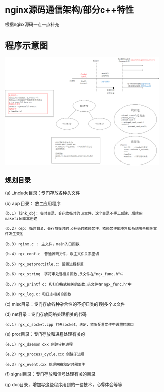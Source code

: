 <!--
 * @Author: your name
 * @Date: 2020-12-06 10:07:28
 * @LastEditTime: 2021-03-07 10:09:44
 * @LastEditors: Please set LastEditors
 * @Description: In User Settings Edit
 * @FilePath: /mztkn_study_nginx/nginx/README.md
-->
# nginx源码通信架构/部分c++特性

根据nginx源码一点一点补充


# 程序示意图

![示意图](./doc/master-worker的编码流程.png)

## 规划目录

(a) _include目录：专门存放各种头文件

(b) app 目录： 放主应用程序

    (b.1) link_obj: 临时目录，会存放临时的.o文件，这个目录不手工创建，后续用makefile脚本创建

    (b.2) dep: 临时目录，会存放临时的.d开头的依赖文件，依赖文件能够告知系统哪些相关文件发生变化

    (b.3) nginx.c ： 主文件，main入口函数

    (b.4) ngx_conf.c: 普通源码文件，跟主文件关系密切

    (b.5) ngx_setproctitle.c: 设置进程标题

    (b.6) ngx_string: 字符串处理相关函数,头文件在"ngx_func.h"中

    (b.7) ngx_printf.c: 和打印格式相关的函数,头文件在"ngx_func.h"中

    (b.8) ngx_log.c: 和日志相关的函数

(c) misc目录：专门存放各种杂合性的不好归类的1到多个.c文件

(d) net目录：专门存放网络处理相关的代码
    
    (d.1) ngx_c_socket.cpp 打开socket，绑定，监听配置文件中设置的端口

(e) proc目录：专门存放和进程处理有关的
    
    (e.1) ngx_daemon.cxx 创建守护进程

    (e.2) ngx_process_cycle.cxx 创建子进程

    (e.3) ngx_event.cxx 处理网络和定时器事件

(f) signal目录：专门存放和信号处理有关的目录


(g) doc目录，增加写这些程序用到的一些技术，心得体会等等